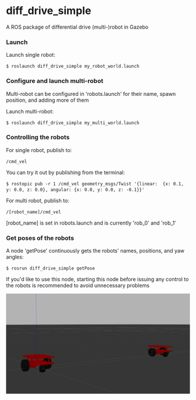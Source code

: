 # diff_drive_simple

A ROS package of differential drive (multi-)robot in Gazebo


### Launch

Launch single robot:
```
$ roslaunch diff_drive_simple my_robot_world.launch
```

### Configure and launch multi-robot
Multi-robot can be configured in 'robots.launch' for their name, spawn position, and adding more of them


Launch multi-robot:
```
$ roslaunch diff_drive_simple my_multi_world.launch
```


### Controlling the robots
For single robot, publish to:
```
/cmd_vel
```
You can try it out by publishing from the terminal:
```
$ rostopic pub -r 1 /cmd_vel geometry_msgs/Twist '{linear:  {x: 0.1, y: 0.0, z: 0.0}, angular: {x: 0.0, y: 0.0, z: -0.1}}'
```

For multi robot, publish to:
```
/[robot_name]/cmd_vel
```
[robot_name] is set in robots.launch and is currently 'rob_0' and 'rob_1'


### Get poses of the robots
A node 'getPose' continuously gets the robots' names, positions, and yaw angles:
```
$ rosrun diff_drive_simple getPose
```
If you'd like to use this node, starting this node before issuing any control to the robots is recommended to avoid unnecessary problems

![Robs pic](./meshes/robots.png)
